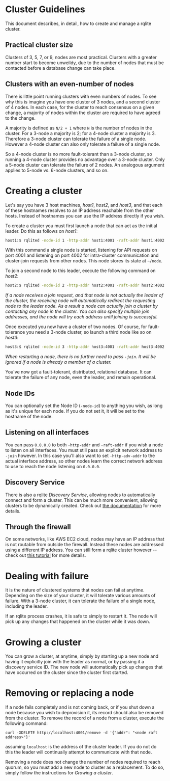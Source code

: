 # Cluster Guidelines
This document describes, in detail, how to create and manage a rqlite cluster.

## Practical cluster size
Clusters of 3, 5, 7, or 9, nodes are most practical. Clusters with a greater number start to become unweildy, due to the number of nodes that must be contacted before a database change can take place.

## Clusters with an even-number of nodes
There is little point running clusters with even numbers of nodes. To see why this is imagine you have one cluster of 3 nodes, and a second cluster of 4 nodes. In each case, for the cluster to reach consensus on a given change, a majority of nodes within the cluster are required to have agreed to the change.

A majority is defined as `N/2 + 1` where `N` is the number of nodes in the cluster. For a 3-node a majority is 2; for a 4-node cluster a majority is 3. Therefore a 3-node cluster can tolerate the failure of a single node. However a 4-node cluster can also only tolerate a failure of a single node.

So a 4-node cluster is no more fault-tolerant than a 3-node cluster, so running a 4-node cluster provides no advantage over a 3-node cluster. Only a 5-node cluster can tolerate the failure of 2 nodes. An analogous argument applies to 5-node vs. 6-node clusters, and so on.

# Creating a cluster
Let's say you have 3 host machines, _host1_, _host2_, and _host3_, and that each of these hostnames resolves to an IP address reachable from the other hosts. Instead of hostnames you can use the IP address directly if you wish.

To create a cluster you must first launch a node that can act as the initial leader. Do this as follows on _host1_:
```bash
host1:$ rqlited -node-id 1 -http-addr host1:4001 -raft-addr host1:4002 ~/node
```
With this command a single node is started, listening for API requests on port 4001 and listening on port 4002 for intra-cluster communication and cluster-join requests from other nodes. This node stores its state at `~/node`.

To join a second node to this leader, execute the following command on _host2_:
```bash
host2:$ rqlited -node-id 2 -http-addr host2:4001 -raft-addr host2:4002 -join http://host1:4001 ~/node
```
_If a node receives a join request, and that node is not actually the leader of the cluster, the receiving node will automatically redirect the requesting node to the leader node. As a result a node can actually join a cluster by contacting any node in the cluster. You can also specify multiple join addresses, and the node will try each address until joining is successful._

Once executed you now have a cluster of two nodes. Of course, for fault-tolerance you need a 3-node cluster, so launch a third node like so on _host3_:
```bash
host3:$ rqlited -node-id 3 -http-addr host3:4001 -raft-addr host3:4002 -join http://host1:4001 ~/node
```
_When restarting a node, there is no further need to pass `-join`. It will be ignored if a node is already a member of a cluster._

You've now got a fault-tolerant, distributed, relational database. It can tolerate the failure of any node, even the leader, and remain operational.

## Node IDs
You can optionally set the Node ID (`-node-id`) to anything you wish, as long as it's unique for each node. If you do not set it, it will be set to the hostname of the node.

## Listening on all interfaces
You can pass `0.0.0.0` to both `-http-addr` and `-raft-addr` if you wish a node to listen on all interfaces. You must still pass an explicit network address to `-join` however. In this case you'll also want to set `-http-adv-addr` to the actual interface address, so other nodes learn the correct network address to use to reach the node listening on `0.0.0.0`.

## Discovery Service
There is also a rqlite _Discovery Service_, allowing nodes to automatically connect and form a cluster. This can be much more convenient, allowing clusters to be dynamically created. Check out [the documentation](https://github.com/rqlite/rqlite/blob/master/DOC/DISCOVERY.md) for more details.

## Through the firewall
On some networks, like AWS EC2 cloud, nodes may have an IP address that is not routable from outside the firewall. Instead these nodes are addressed using a different IP address. You can still form a rqlite cluster however -- check out [this tutorial](http://www.philipotoole.com/rqlite-v3-0-1-globally-replicating-sqlite/) for more details.

# Dealing with failure
It is the nature of clustered systems that nodes can fail at anytime. Depending on the size of your cluster, it will tolerate various amounts of failure. With a 3-node cluster, it can tolerate the failure of a single node, including the leader.

If an rqlite process crashes, it is safe to simply to restart it. The node will pick up any changes that happened on the cluster while it was down.

# Growing a cluster
You can grow a cluster, at anytime, simply by starting up a new node and having it explicitly join with the leader as normal, or by passing it a discovery service ID. The new node will automatically pick up changes that have occurred on the cluster since the cluster first started.

# Removing or replacing a node
If a node fails completely and is not coming back, or if you shut down a node because you wish to deprovision it, its record should also be removed from the cluster. To remove the record of a node from a cluster, execute the following command:
```
curl -XDELETE http://localhost:4001/remove -d '{"addr": "<node raft address>"}'
```
assuming `localhost` is the address of the cluster leader. If you do not do this the leader will continually attempt to communicate with that node.

Removing a node does not change the number of nodes required to reach quorum, so you must add a new node to cluster as a replacement. To do so, simply follow the instructions for _Growing a cluster_.
